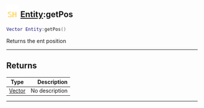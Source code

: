 ## <img src="../../.gitbook/assets/shared.png" width="32" height="32" /> [Entity](../entity/README.md):getPos

```lua
Vector Entity:getPos()
```

Returns the ent position<br>

-----------------
## Returns

| Type   | Description |
| ------ | ----------: |
| [Vector](../vector/README.md) | No description |


--------